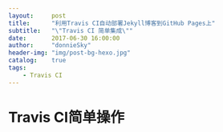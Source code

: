 ```yaml
---
layout:     post
title:      "利用Travis CI自动部署Jekyll博客到GitHub Pages上"
subtitle:   "\"Travis CI 简单集成\""
date:       2017-06-30 16:00:00
author:     "donnieSky"
header-img: "img/post-bg-hexo.jpg"
catalog:	true
tags:
    - Travis CI
---
```


# Travis CI简单操作